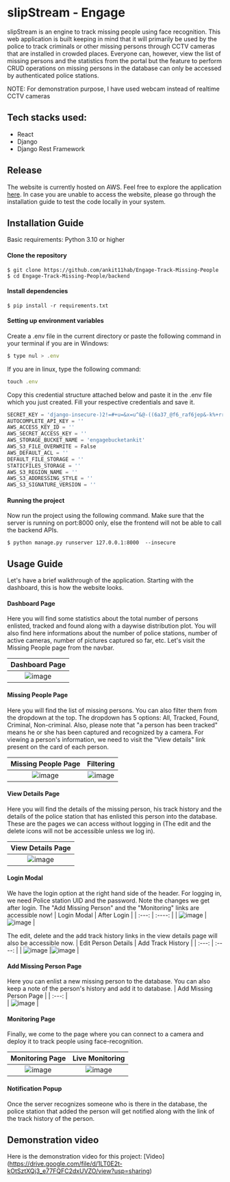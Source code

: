# slipStream - Engage

slipStream is an engine to track missing people using face recognition. This web application is built keeping in mind that it will primarily be used by the police to track criminals or other missing persons through CCTV cameras that are installed in crowded places. Everyone can, however, view the list of missing persons and the statistics from the portal but the feature to perform CRUD operations on missing persons in the database can only be accessed by authenticated police stations.

NOTE: For demonstration purpose, I have used webcam instead of realtime CCTV cameras


## Tech stacks used:
- React
- Django
- Django Rest Framework

## Release
The website is currently hosted on AWS. Feel free to explore the application [here](http://ankit-guha.me). In case you are unable to access the website, please go through the installation guide to test the code locally in your system.

## Installation Guide

Basic requirements: Python 3.10 or higher

#### Clone the repository

```
$ git clone https://github.com/ankit11hab/Engage-Track-Missing-People
$ cd Engage-Track-Missing-People/backend
```

#### Install dependencies
```
$ pip install -r requirements.txt
```
#### Setting up environment variables
Create a .env file in the current directory or paste the following command in your terminal if you are in Windows:
```javascript
$ type nul > .env
```
If you are in linux, type the following command:
```javascript
touch .env
```
Copy this credential structure attached below and paste it in the .env file which you just created. Fill your respective credentials and save it.
```javascript
SECRET_KEY = 'django-insecure-)2!=#+u=&x=u^&@-((6a37_@f6_raf6jep&-k%+rr!27)b*$(-'
AUTOCOMPLETE_API_KEY = ''
AWS_ACCESS_KEY_ID = ''
AWS_SECRET_ACCESS_KEY = ''
AWS_STORAGE_BUCKET_NAME = 'engagebucketankit'
AWS_S3_FILE_OVERWRITE = False
AWS_DEFAULT_ACL = ''
DEFAULT_FILE_STORAGE = ''
STATICFILES_STORAGE = ''
AWS_S3_REGION_NAME = ''
AWS_S3_ADDRESSING_STYLE = ''
AWS_S3_SIGNATURE_VERSION = ''
```

#### Running the project
Now run the project using the following command. Make sure that the server is running on port:8000 only, else the frontend will not be able to call the backend APIs.
```
$ python manage.py runserver 127.0.0.1:8000  --insecure
```
## Usage Guide
Let's have a brief walkthrough of the application. Starting with the dashboard, this is how the website looks.
#### Dashboard Page
Here you will find some statistics about the total number of persons enlisted, tracked and found along with a daywise distribution plot. You will also find here informations about the number of police stations, number of active cameras, number of pictures captured so far, etc. Let's visit the Missing People page from the navbar.

| Dashboard Page     | 
| :---:        |   
| ![image](https://github.com/ankit11hab/Engage-Track-Missing-People/blob/master/screenshots/dashboard.jpg)      |

#### Missing People Page
Here you will find the list of missing persons. You can also filter them from the dropdown at the top. The dropdown has 5 options: All, Tracked, Found, Criminal, Non-criminal. Also, please note that "a person has been tracked" means he or she has been captured and recognized by a camera. For viewing a person's information, we need to visit the "View details" link present on the card of each person.

| Missing People Page     | Filtering |
| :---:        |    :----:   |
| ![image](https://github.com/ankit11hab/Engage-Track-Missing-People/blob/master/screenshots/missingpeoplelist.jpg)      |![image](https://github.com/ankit11hab/Engage-Track-Missing-People/blob/master/screenshots/filteredoutmissingpeople.jpg)    | 

#### View Details Page
Here you will find the details of the missing person, his track history and the details of the police station that has enlisted this person into the database. These are the pages we can access without logging in (The edit and the delete icons will not be accessible unless we log in).

| View Details Page     | 
| :---:        |   
| ![image](https://github.com/ankit11hab/Engage-Track-Missing-People/blob/master/screenshots/persondetails.jpg)      |

#### Login Modal
We have the login option at the right hand side of the header. For logging in, we need Police station UID and the password. Note the changes we get after login. The "Add Missing Person" and the "Monitoring" links are accessible now!
| Login Modal     | After Login |
| :---:       |    :----:   |
| ![image](https://github.com/ankit11hab/Engage-Track-Missing-People/blob/master/screenshots/signin.jpg)      |![image](https://github.com/ankit11hab/Engage-Track-Missing-People/blob/master/screenshots/signedin.jpg)    | 

The edit, delete and the add track history links in the view details page will also be accessible now.
| Edit Person Details     | Add Track History |
| :---:        |    :----:   |
| ![image](https://github.com/ankit11hab/Engage-Track-Missing-People/blob/master/screenshots/editperson.jpg)      |![image](https://github.com/ankit11hab/Engage-Track-Missing-People/blob/master/screenshots/2022-05-29%20(2).png)    | 

#### Add Missing Person Page
Here you can enlist a new missing person to the database. You can also keep a note of the person's history and add it to database.
| Add Missing Person Page     | 
| :---:        |   
| ![image](https://github.com/ankit11hab/Engage-Track-Missing-People/blob/master/screenshots/addmissingpeople.jpg)      |

#### Monitoring Page
Finally, we come to the page where you can connect to a camera and deploy it to track people using face-recognition.

| Monitoring Page    | Live Monitoring |
| :---:        |    :----:   |
| ![image](https://github.com/ankit11hab/Engage-Track-Missing-People/blob/master/screenshots/monitoringpage.jpg)     |![image](https://github.com/ankit11hab/Engage-Track-Missing-People/blob/master/screenshots/monitoring.jpg)    | 

#### Notification Popup

Once the server recognizes someone who is there in the database, the police station that added the person will get notified along with the link of the track history of the person.

## Demonstration video
Here is the demonstration video for this project: 
[Video] (https://drive.google.com/file/d/1LT0E2t-kOtSztXQj3_e77FQFC2dxUVZO/view?usp=sharing)

